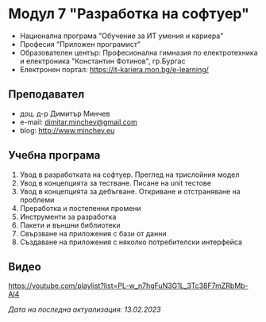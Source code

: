 # Модул 7 "Разработка на софтуер"
- Национална програма "Обучение за ИТ умения и кариера"
- Професия "Приложен програмист" 
- Образователен център: Професионална гимназия по електротехника и електроника "Константин Фотинов", гр.Бургас  
- Електронен портал: https://it-kariera.mon.bg/e-learning/

## Преподавател
- доц. д-р Димитър Минчев
- e-mail: dimitar.minchev@gmail.com 
- blog: http://www.minchev.eu

## Учебна програма
1. Увод в разработката на софтуер. Преглед на трислойния модел
2. Увод в концепцията за тестване. Писане на unit тестове
3. Увод в концепцията за дебъгване. Откриване и отстраняване на проблеми
4. Преработка и постепенни промени
5. Инструменти за разработка
6. Пакети и външни библиотеки
7. Свързване на приложения с бази от данни
8. Създаване на приложения с няколко потребителски интерфейса

## Видео 
https://youtube.com/playlist?list=PL-w_n7hgFuN3G1L_3Tc38F7mZRbMb-Al4

_Дата на последна актуализация: 13.02.2023_